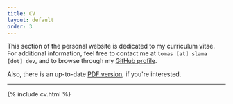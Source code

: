 ```yaml
---
title: CV
layout: default
order: 3
---
```


This section of the personal website is dedicated to my curriculum vitae. For additional information, feel free to contact me at `tomas [at] slama [dot] dev`, and to browse through my [GitHub profile](https://github.com/xiaoxiae/).

Also, there is an up-to-date [PDF version](/cv.pdf), if you're interested.


<hr style="margin-bottom: 0;">

{% include cv.html %}
